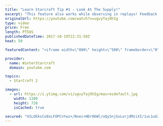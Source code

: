 ```yaml
---
title: "Learn Starcraft Tip #1 - Look At The Supply!"
excerpt: "This feature also works while observing in replays! Feedback and tip suggestions are appreciated :)"
originalUrl: https://youtube.com/watch?v=ugvyTajOhIg
type: video
price: Free
length: PT58S
publishedDateTime: 2017-10-19T22:31:50Z
heat: 50

featuredContent: "<iframe width=\"800\" height=\"500\" frameborder=\"0\" src=\"https://www.youtube.com/embed/ugvyTajOhIg\" allow=\"accelerometer; autoplay; encrypted-media; gyroscope; picture-in-picture\" allowfullscreen></iframe>"

provider:
  name: WinterStarcraft
  domain: youtube.com

topics:
  - StarCraft 2

images:
  - url: https://i.ytimg.com/vi/ugvyTajOhIg/maxresdefault.jpg
    width: 1280
    height: 720
    isCached: true

secured: "U1LOEksCo9xLFOPCnYwz+/Nnei+HDr06Wl/oQySnjGvLorjdMziXI/1uL1uUZVbZnhncZXpCmA00Peqslm7NF/u/9IRSX2l7npRZ967/PTRsHsZZvtRL/EEybK2XYCsHYg2fdlKLQyXnHNisTtXB0JkGl4Wk3cNovpR6urvBho9ElWE3wzVhVEVe6Z4NPzqNalSr6jonvVkI0jo0ghkfFz/F1NGI9QDuckaADXzT5OcApZuVzd8/OIIqPdWKJYNoCwcmGRZKs/DuhO1oRYbRtQFie2y2770dOpihqbIfvmDmA+sJxIRMO2v7CpDStialrFig/8+PuJOpCxwEBB7B5GvpGfQl/HQshYJY8cOw7jukmHaefEc4T990qWicLOFqQ1cg1W62rB6jkOm16dk/vFkQGc1oJ0nKIOzvbnh27wo=;fJLyUfxRavj5C1s5VWGhHg=="
---
```


